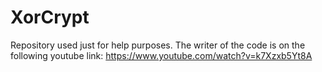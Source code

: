 # XorCrypt
Repository used just for help purposes.
The writer of the code is on the following youtube link: https://www.youtube.com/watch?v=k7Xzxb5Yt8A
